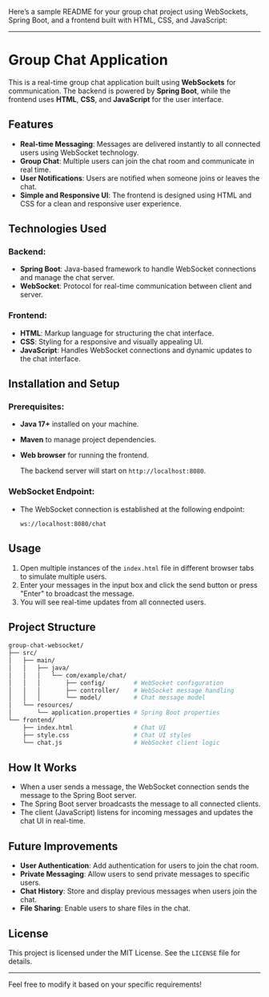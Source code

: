 Here’s a sample README for your group chat project using WebSockets, Spring Boot, and a frontend built with HTML, CSS, and JavaScript:

---

# Group Chat Application

This is a real-time group chat application built using **WebSockets** for communication. The backend is powered by **Spring Boot**, while the frontend uses **HTML**, **CSS**, and **JavaScript** for the user interface.

## Features

- **Real-time Messaging**: Messages are delivered instantly to all connected users using WebSocket technology.
- **Group Chat**: Multiple users can join the chat room and communicate in real time.
- **User Notifications**: Users are notified when someone joins or leaves the chat.
- **Simple and Responsive UI**: The frontend is designed using HTML and CSS for a clean and responsive user experience.

## Technologies Used

### Backend:
- **Spring Boot**: Java-based framework to handle WebSocket connections and manage the chat server.
- **WebSocket**: Protocol for real-time communication between client and server.

### Frontend:
- **HTML**: Markup language for structuring the chat interface.
- **CSS**: Styling for a responsive and visually appealing UI.
- **JavaScript**: Handles WebSocket connections and dynamic updates to the chat interface.

## Installation and Setup

### Prerequisites:
- **Java 17+** installed on your machine.
- **Maven** to manage project dependencies.
- **Web browser** for running the frontend.

   The backend server will start on `http://localhost:8080`.

### WebSocket Endpoint:
- The WebSocket connection is established at the following endpoint:
  ```
  ws://localhost:8080/chat
  ```

## Usage

1. Open multiple instances of the `index.html` file in different browser tabs to simulate multiple users.
2. Enter your messages in the input box and click the send button or press "Enter" to broadcast the message.
3. You will see real-time updates from all connected users.

## Project Structure

```bash
group-chat-websocket/
├── src/
│   ├── main/
│   │   ├── java/
│   │   │   └── com/example/chat/
│   │   │       ├── config/        # WebSocket configuration
│   │   │       ├── controller/    # WebSocket message handling
│   │   │       └── model/         # Chat message model
│   └── resources/
│       └── application.properties # Spring Boot properties
└── frontend/
    ├── index.html                 # Chat UI
    ├── style.css                  # Chat UI styles
    └── chat.js                    # WebSocket client logic
```

## How It Works

- When a user sends a message, the WebSocket connection sends the message to the Spring Boot server.
- The Spring Boot server broadcasts the message to all connected clients.
- The client (JavaScript) listens for incoming messages and updates the chat UI in real-time.

## Future Improvements

- **User Authentication**: Add authentication for users to join the chat room.
- **Private Messaging**: Allow users to send private messages to specific users.
- **Chat History**: Store and display previous messages when users join the chat.
- **File Sharing**: Enable users to share files in the chat.

## License

This project is licensed under the MIT License. See the `LICENSE` file for details.

---

Feel free to modify it based on your specific requirements!
